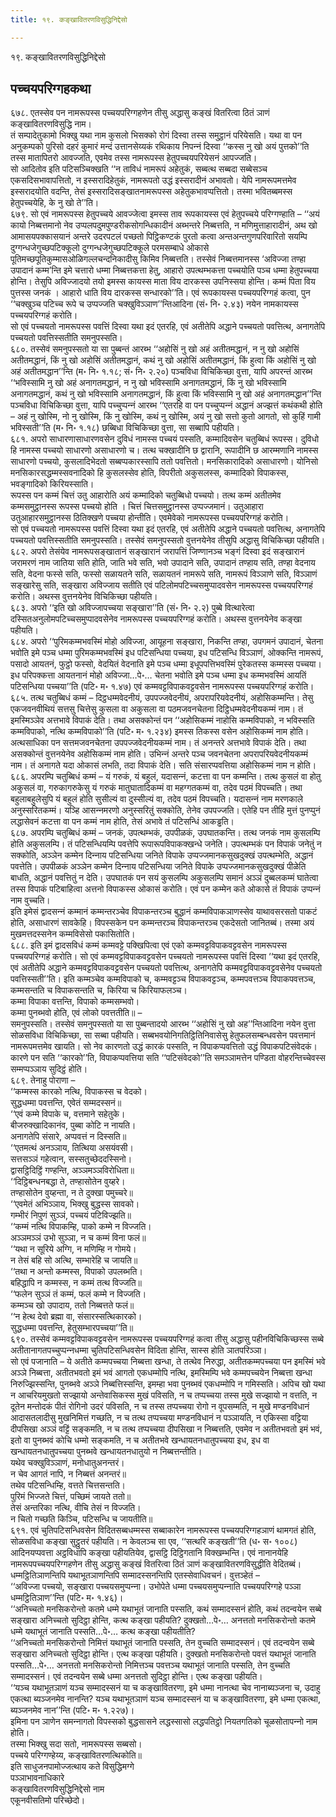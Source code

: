 ```yaml
---
title: १९. कङ्खावितरणविसुद्धिनिद्देसो

---
```

१९. कङ्खावितरणविसुद्धिनिद्देसो  


## पच्‍चयपरिग्गहकथा

६७८. एतस्सेव पन नामरूपस्स पच्‍चयपरिग्गहणेन तीसु अद्धासु कङ्खं वितरित्वा ठितं ञाणं कङ्खावितरणविसुद्धि नाम।  
तं सम्पादेतुकामो भिक्खु यथा नाम कुसलो भिसक्‍को रोगं दिस्वा तस्स समुट्ठानं परियेसति। यथा वा पन अनुकम्पको पुरिसो दहरं कुमारं मन्दं उत्तानसेय्यकं रथिकाय निपन्‍नं दिस्वा ‘‘कस्स नु खो अयं पुत्तको’’ति तस्स मातापितरो आवज्‍जति, एवमेव तस्स नामरूपस्स हेतुपच्‍चयपरियेसनं आपज्‍जति।  
सो आदितोव इति पटिसञ्‍चिक्खति ‘‘न ताविधं नामरूपं अहेतुकं, सब्बत्थ सब्बदा सब्बेसञ्‍च एकसदिसभावापत्तितो, न इस्सरादिहेतुकं, नामरूपतो उद्धं इस्सरादीनं अभावतो। येपि नामरूपमत्तमेव इस्सरादयोति वदन्ति, तेसं इस्सरादिसङ्खातनामरूपस्स अहेतुकभावप्पत्तितो। तस्मा भवितब्बमस्स हेतुपच्‍चयेहि, के नु खो ते’’ति।  
६७९. सो एवं नामरूपस्स हेतुपच्‍चये आवज्‍जेत्वा इमस्स ताव रूपकायस्स एवं हेतुपच्‍चये परिग्गण्हाति – ‘‘अयं कायो निब्बत्तमानो नेव उप्पलपदुमपुण्डरीकसोगन्धिकादीनं अब्भन्तरे निब्बत्तति, न मणिमुत्ताहारादीनं, अथ खो आमासयपक्‍कासयानं अन्तरे उदरपटलं पच्छतो पिट्ठिकण्टकं पुरतो कत्वा अन्तअन्तगुणपरिवारितो सयम्पि दुग्गन्धजेगुच्छपटिक्‍कूलो दुग्गन्धजेगुच्छपटिक्‍कूले परमसम्बाधे ओकासे पूतिमच्छपूतिकुम्मासओळिगल्‍लचन्दनिकादीसु किमिव निब्बत्तति। तस्सेवं निब्बत्तमानस्स ‘अविज्‍जा तण्हा उपादानं कम्म’न्ति इमे चत्तारो धम्मा निब्बत्तकत्ता हेतु, आहारो उपत्थम्भकत्ता पच्‍चयोति पञ्‍च धम्मा हेतुपच्‍चया होन्ति। तेसुपि अविज्‍जादयो तयो इमस्स कायस्स माता विय दारकस्स उपनिस्सया होन्ति। कम्मं पिता विय पुत्तस्स जनकं । आहारो धाति विय दारकस्स सन्धारको’’ति। एवं रूपकायस्स पच्‍चयपरिग्गहं कत्वा, पुन ‘‘चक्खुञ्‍च पटिच्‍च रूपे च उप्पज्‍जति चक्खुविञ्‍ञाण’’न्तिआदिना (सं॰ नि॰ २.४३) नयेन नामकायस्स पच्‍चयपरिग्गहं करोति।  
सो एवं पच्‍चयतो नामरूपस्स पवत्तिं दिस्वा यथा इदं एतरहि, एवं अतीतेपि अद्धाने पच्‍चयतो पवत्तित्थ, अनागतेपि पच्‍चयतो पवत्तिस्सतीति समनुपस्सति।  
६८०. तस्सेवं समनुपस्सतो या सा पुब्बन्तं आरब्भ ‘‘अहोसिं नु खो अहं अतीतमद्धानं, न नु खो अहोसिं अतीतमद्धानं, किं नु खो अहोसिं अतीतमद्धानं, कथं नु खो अहोसिं अतीतमद्धानं, किं हुत्वा किं अहोसिं नु खो अहं अतीतमद्धान’’न्ति (म॰ नि॰ १.१८; सं॰ नि॰ २.२०) पञ्‍चविधा विचिकिच्छा वुत्ता, यापि अपरन्तं आरब्भ ‘‘भविस्सामि नु खो अहं अनागतमद्धानं, न नु खो भविस्सामि अनागतमद्धानं, किं नु खो भविस्सामि अनागतमद्धानं, कथं नु खो भविस्सामि अनागतमद्धानं, किं हुत्वा किं भविस्सामि नु खो अहं अनागतमद्धान’’न्ति पञ्‍चविधा विचिकिच्छा वुत्ता, यापि पच्‍चुप्पन्‍नं आरब्भ ‘‘एतरहि वा पन पच्‍चुप्पन्‍नं अद्धानं अज्झत्तं कथंकथी होति – अहं नु खोस्मि, नो नु खोस्मि, किं नु खोस्मि, कथं नु खोस्मि, अयं नु खो सत्तो कुतो आगतो, सो कुहिं गामी भविस्सती’’ति (म॰ नि॰ १.१८) छब्बिधा विचिकिच्छा वुत्ता, सा सब्बापि पहीयति।  
६८१. अपरो साधारणासाधारणवसेन दुविधं नामस्स पच्‍चयं पस्सति, कम्मादिवसेन चतुब्बिधं रूपस्स। दुविधो हि नामस्स पच्‍चयो साधारणो असाधारणो च। तत्थ चक्खादीनि छ द्वारानि, रूपादीनि छ आरम्मणानि नामस्स साधारणो पच्‍चयो, कुसलादिभेदतो सब्बप्पकारस्सापि ततो पवत्तितो। मनसिकारादिको असाधारणो। योनिसो मनसिकारसद्धम्मस्सवनादिको हि कुसलस्सेव होति, विपरीतो अकुसलस्स, कम्मादिको विपाकस्स, भवङ्गादिको किरियस्साति।  
रूपस्स पन कम्मं चित्तं उतु आहारोति अयं कम्मादिको चतुब्बिधो पच्‍चयो। तत्थ कम्मं अतीतमेव कम्मसमुट्ठानस्स रूपस्स पच्‍चयो होति । चित्तं चित्तसमुट्ठानस्स उप्पज्‍जमानं। उतुआहारा उतुआहारसमुट्ठानस्स ठितिक्खणे पच्‍चया होन्तीति। एवमेवेको नामरूपस्स पच्‍चयपरिग्गहं करोति।  
सो एवं पच्‍चयतो नामरूपस्स पवत्तिं दिस्वा यथा इदं एतरहि, एवं अतीतेपि अद्धाने पच्‍चयतो पवत्तित्थ, अनागतेपि पच्‍चयतो पवत्तिस्सतीति समनुपस्सति। तस्सेवं समनुपस्सतो वुत्तनयेनेव तीसुपि अद्धासु विचिकिच्छा पहीयति।  
६८२. अपरो तेसंयेव नामरूपसङ्खातानं सङ्खारानं जरापत्तिं जिण्णानञ्‍च भङ्गं दिस्वा इदं सङ्खारानं जरामरणं नाम जातिया सति होति, जाति भवे सति, भवो उपादाने सति, उपादानं तण्हाय सति, तण्हा वेदनाय सति, वेदना फस्से सति, फस्सो सळायतने सति, सळायतनं नामरूपे सति, नामरूपं विञ्‍ञाणे सति, विञ्‍ञाणं सङ्खारेसु सति, सङ्खारा अविज्‍जाय सतीति एवं पटिलोमपटिच्‍चसमुप्पादवसेन नामरूपस्स पच्‍चयपरिग्गहं करोति। अथस्स वुत्तनयेनेव विचिकिच्छा पहीयति।  
६८३. अपरो ‘‘इति खो अविज्‍जापच्‍चया सङ्खारा’’ति (सं॰ नि॰ २.२) पुब्बे वित्थारेत्वा दस्सितअनुलोमपटिच्‍चसमुप्पादवसेनेव नामरूपस्स पच्‍चयपरिग्गहं करोति। अथस्स वुत्तनयेनेव कङ्खा पहीयति।  
६८४. अपरो ‘‘पुरिमकम्मभवस्मिं मोहो अविज्‍जा, आयूहना सङ्खारा, निकन्ति तण्हा, उपगमनं उपादानं, चेतना भवोति इमे पञ्‍च धम्मा पुरिमकम्मभवस्मिं इध पटिसन्धिया पच्‍चया, इध पटिसन्धि विञ्‍ञाणं, ओक्‍कन्ति नामरूपं, पसादो आयतनं, फुट्ठो फस्सो, वेदयितं वेदनाति इमे पञ्‍च धम्मा इधूपपत्तिभवस्मिं पुरेकतस्स कम्मस्स पच्‍चया। इध परिपक्‍कत्ता आयतनानं मोहो अविज्‍जा…पे॰… चेतना भवोति इमे पञ्‍च धम्मा इध कम्मभवस्मिं आयतिं पटिसन्धिया पच्‍चया’’ति (पटि॰ म॰ १.४७) एवं कम्मवट्टविपाकवट्टवसेन नामरूपस्स पच्‍चयपरिग्गहं करोति।  
६८५. तत्थ चतुब्बिधं कम्मं – दिट्ठधम्मवेदनीयं, उपपज्‍जवेदनीयं, अपरापरियवेदनीयं, अहोसिकम्मन्ति। तेसु एकजवनवीथियं सत्तसु चित्तेसु कुसला वा अकुसला वा पठमजवनचेतना दिट्ठिधम्मवेदनीयकम्मं नाम। तं इमस्मिञ्‍ञेव अत्तभावे विपाकं देति। तथा असक्‍कोन्तं पन ‘‘अहोसिकम्मं नाहोसि कम्मविपाको, न भविस्सति कम्मविपाको, नत्थि कम्मविपाको’’ति (पटि॰ म॰ १.२३४) इमस्स तिकस्स वसेन अहोसिकम्मं नाम होति। अत्थसाधिका पन सत्तमजवनचेतना उपपज्‍जवेदनीयकम्मं नाम। तं अनन्तरे अत्तभावे विपाकं देति। तथा असक्‍कोन्तं वुत्तनयेनेव अहोसिकम्मं नाम होति। उभिन्‍नं अन्तरे पञ्‍च जवनचेतना अपरापरियवेदनीयकम्मं नाम। तं अनागते यदा ओकासं लभति, तदा विपाकं देति। सति संसारप्पवत्तिया अहोसिकम्मं नाम न होति।  
६८६. अपरम्पि चतुब्बिधं कम्मं – यं गरुकं, यं बहुलं, यदासन्‍नं, कटत्ता वा पन कम्मन्ति। तत्थ कुसलं वा होतु अकुसलं वा, गरुकागरुकेसु यं गरुकं मातुघातादिकम्मं वा महग्गतकम्मं वा, तदेव पठमं विपच्‍चति। तथा बहुलाबहुलेसुपि यं बहुलं होति सुसील्यं वा दुस्सील्यं वा, तदेव पठमं विपच्‍चति। यदासन्‍नं नाम मरणकाले अनुस्सरितकम्मं। यञ्हि आसन्‍नमरणो अनुस्सरितुं सक्‍कोति, तेनेव उपपज्‍जति। एतेहि पन तीहि मुत्तं पुनप्पुनं लद्धासेवनं कटत्ता वा पन कम्मं नाम होति, तेसं अभावे तं पटिसन्धिं आकड्ढति।  
६८७. अपरम्पि चतुब्बिधं कम्मं – जनकं, उपत्थम्भकं, उपपीळकं, उपघातकन्ति। तत्थ जनकं नाम कुसलम्पि होति अकुसलम्पि। तं पटिसन्धियम्पि पवत्तेपि रूपारूपविपाकक्खन्धे जनेति। उपत्थम्भकं पन विपाकं जनेतुं न सक्‍कोति, अञ्‍ञेन कम्मेन दिन्‍नाय पटिसन्धिया जनिते विपाके उप्पज्‍जमानकसुखदुक्खं उपत्थम्भेति, अद्धानं पवत्तेति। उपपीळकं अञ्‍ञेन कम्मेन दिन्‍नाय पटिसन्धिया जनिते विपाके उप्पज्‍जमानकसुखदुक्खं पीळेति बाधति, अद्धानं पवत्तितुं न देति। उपघातकं पन सयं कुसलम्पि अकुसलम्पि समानं अञ्‍ञं दुब्बलकम्मं घातेत्वा तस्स विपाकं पटिबाहित्वा अत्तनो विपाकस्स ओकासं करोति। एवं पन कम्मेन कते ओकासे तं विपाकं उप्पन्‍नं नाम वुच्‍चति।  
इति इमेसं द्वादसन्‍नं कम्मानं कम्मन्तरञ्‍चेव विपाकन्तरञ्‍च बुद्धानं कम्मविपाकञाणस्सेव याथावसरसतो पाकटं होति, असाधारणं सावकेहि। विपस्सकेन पन कम्मन्तरञ्‍च विपाकन्तरञ्‍च एकदेसतो जानितब्बं। तस्मा अयं मुखमत्तदस्सनेन कम्मविसेसो पकासितोति।  
६८८. इति इमं द्वादसविधं कम्मं कम्मवट्टे पक्खिपित्वा एवं एको कम्मवट्टविपाकवट्टवसेन नामरूपस्स पच्‍चयपरिग्गहं करोति। सो एवं कम्मवट्टविपाकवट्टवसेन पच्‍चयतो नामरूपस्स पवत्तिं दिस्वा ‘‘यथा इदं एतरहि, एवं अतीतेपि अद्धाने कम्मवट्टविपाकवट्टवसेन पच्‍चयतो पवत्तित्थ, अनागतेपि कम्मवट्टविपाकवट्टवसेनेव पच्‍चयतो पवत्तिस्सती’’ति। इति कम्मञ्‍चेव कम्मविपाको च, कम्मवट्टञ्‍च विपाकवट्टञ्‍च, कम्मपवत्तञ्‍च विपाकपवत्तञ्‍च, कम्मसन्तति च विपाकसन्तति च, किरिया च किरियाफलञ्‍च।  
कम्मा विपाका वत्तन्ति, विपाको कम्मसम्भवो।  
कम्मा पुनब्भवो होति, एवं लोको पवत्ततीति॥ –  
समनुपस्सति। तस्सेवं समनुपस्सतो या सा पुब्बन्तादयो आरब्भ ‘‘अहोसिं नु खो अह’’न्तिआदिना नयेन वुत्ता सोळसविधा विचिकिच्छा, सा सब्बा पहीयति। सब्बभवयोनिगतिट्ठितिनिवासेसु हेतुफलसम्बन्धवसेन पवत्तमानं नामरूपमत्तमेव खायति। सो नेव कारणतो उद्धं कारकं पस्सति, न विपाकप्पवत्तितो उद्धं विपाकपटिसंवेदकं। कारणे पन सति ‘‘कारको’’ति, विपाकप्पवत्तिया सति ‘‘पटिसंवेदको’’ति समञ्‍ञामत्तेन पण्डिता वोहरन्तिच्‍चेवस्स सम्मप्पञ्‍ञाय सुदिट्ठं होति।  
६८९. तेनाहु पोराणा –  
‘‘कम्मस्स कारको नत्थि, विपाकस्स च वेदको।  
सुद्धधम्मा पवत्तन्ति, एवेतं सम्मदस्सनं॥  
‘‘एवं कम्मे विपाके च, वत्तमाने सहेतुके।  
बीजरुक्खादिकानंव, पुब्बा कोटि न नायति।  
अनागतेपि संसारे, अप्पवत्तं न दिस्सति॥  
‘‘एतमत्थं अनञ्‍ञाय, तित्थिया असयंवसी।  
सत्तसञ्‍ञं गहेत्वान, सस्सतुच्छेददस्सिनो।  
द्वासट्ठिदिट्ठिं गण्हन्ति, अञ्‍ञमञ्‍ञविरोधिता॥  
‘‘दिट्ठिबन्धनबद्धा ते, तण्हासोतेन वुय्हरे।  
तण्हासोतेन वुय्हन्ता, न ते दुक्खा पमुच्‍चरे॥  
‘‘एवमेतं अभिञ्‍ञाय, भिक्खु बुद्धस्स सावको।  
गम्भीरं निपुणं सुञ्‍ञं, पच्‍चयं पटिविज्झति॥  
‘‘कम्मं नत्थि विपाकम्हि, पाको कम्मे न विज्‍जति।  
अञ्‍ञमञ्‍ञं उभो सुञ्‍ञा, न च कम्मं विना फलं॥  
‘‘यथा न सूरिये अग्गि, न मणिम्हि न गोमये।  
न तेसं बहि सो अत्थि, सम्भारेहि च जायति॥  
‘‘तथा न अन्तो कम्मस्स, विपाको उपलब्भति।  
बहिद्धापि न कम्मस्स, न कम्मं तत्थ विज्‍जति॥  
‘‘फलेन सुञ्‍ञं तं कम्मं, फलं कम्मे न विज्‍जति।  
कम्मञ्‍च खो उपादाय, ततो निब्बत्तते फलं॥  
‘‘न हेत्थ देवो ब्रह्मा वा, संसारस्सत्थिकारको।  
सुद्धधम्मा पवत्तन्ति, हेतुसम्भारपच्‍चया’’ति॥  
६९०. तस्सेवं कम्मवट्टविपाकवट्टवसेन नामरूपस्स पच्‍चयपरिग्गहं कत्वा तीसु अद्धासु पहीनविचिकिच्छस्स सब्बे अतीतानागतपच्‍चुप्पन्‍नधम्मा चुतिपटिसन्धिवसेन विदिता होन्ति, सास्स होति ञातपरिञ्‍ञा।  
सो एवं पजानाति – ये अतीते कम्मपच्‍चया निब्बत्ता खन्धा, ते तत्थेव निरुद्धा, अतीतकम्मपच्‍चया पन इमस्मिं भवे अञ्‍ञे निब्बत्ता, अतीतभवतो इमं भवं आगतो एकधम्मोपि नत्थि, इमस्मिम्पि भवे कम्मपच्‍चयेन निब्बत्ता खन्धा निरुज्झिस्सन्ति, पुनब्भवे अञ्‍ञे निब्बत्तिस्सन्ति, इमम्हा भवा पुनब्भवं एकधम्मोपि न गमिस्सति। अपिच खो यथा न आचरियमुखतो सज्झायो अन्तेवासिकस्स मुखं पविसति, न च तप्पच्‍चया तस्स मुखे सज्झायो न वत्तति, न दूतेन मन्तोदकं पीतं रोगिनो उदरं पविसति, न च तस्स तप्पच्‍चया रोगो न वूपसम्मति, न मुखे मण्डनविधानं आदासतलादीसु मुखनिमित्तं गच्छति, न च तत्थ तप्पच्‍चया मण्डनविधानं न पञ्‍ञायति, न एकिस्सा वट्टिया दीपसिखा अञ्‍ञं वट्टिं सङ्कमति, न च तत्थ तप्पच्‍चया दीपसिखा न निब्बत्तति, एवमेव न अतीतभवतो इमं भवं, इतो वा पुनब्भवं कोचि धम्मो सङ्कमति, न च अतीतभवे खन्धायतनधातुपच्‍चया इध, इध वा खन्धायतनधातुपच्‍चया पुनब्भवे खन्धायतनधातुयो न निब्बत्तन्तीति।  
यथेव चक्खुविञ्‍ञाणं, मनोधातुअनन्तरं।  
न चेव आगतं नापि, न निब्बत्तं अनन्तरं॥  
तथेव पटिसन्धिम्हि, वत्तते चित्तसन्तति।  
पुरिमं भिज्‍जते चित्तं, पच्छिमं जायते ततो॥  
तेसं अन्तरिका नत्थि, वीचि तेसं न विज्‍जति।  
न चितो गच्छति किञ्‍चि, पटिसन्धि च जायतीति॥  
६९१. एवं चुतिपटिसन्धिवसेन विदितसब्बधम्मस्स सब्बाकारेन नामरूपस्स पच्‍चयपरिग्गहञाणं थामगतं होति, सोळसविधा कङ्खा सुट्ठुतरं पहीयति। न केवलञ्‍च सा एव, ‘‘सत्थरि कङ्खती’’ति (ध॰ स॰ १००८) आदिनयप्पवत्ता अट्ठविधापि कङ्खा पहीयतियेव, द्वासट्ठि दिट्ठिगतानि विक्खम्भन्ति। एवं नानानयेहि नामरूपपच्‍चयपरिग्गहणेन तीसु अद्धासु कङ्खं वितरित्वा ठितं ञाणं कङ्खावितरणविसुद्धीति वेदितब्बं। धम्मट्ठितिञाणन्तिपि यथाभूतञाणन्तिपि सम्मादस्सनन्तिपि एतस्सेवाधिवचनं। वुत्तञ्हेतं –  
‘‘अविज्‍जा पच्‍चयो, सङ्खारा पच्‍चयसमुप्पन्‍ना। उभोपेते धम्मा पच्‍चयसमुप्पन्‍नाति पच्‍चयपरिग्गहे पञ्‍ञा धम्मट्ठितिञाण’’न्ति (पटि॰ म॰ १.४६)।  
‘‘अनिच्‍चतो मनसिकरोन्तो कतमे धम्मे यथाभूतं जानाति पस्सति, कथं सम्मादस्सनं होति, कथं तदन्वयेन सब्बे सङ्खारा अनिच्‍चतो सुदिट्ठा होन्ति, कत्थ कङ्खा पहीयति? दुक्खतो…पे॰… अनत्ततो मनसिकरोन्तो कतमे धम्मे यथाभूतं जानाति पस्सति…पे॰… कत्थ कङ्खा पहीयतीति?  
‘‘अनिच्‍चतो मनसिकरोन्तो निमित्तं यथाभूतं जानाति पस्सति, तेन वुच्‍चति सम्मादस्सनं। एवं तदन्वयेन सब्बे सङ्खारा अनिच्‍चतो सुदिट्ठा होन्ति। एत्थ कङ्खा पहीयति। दुक्खतो मनसिकरोन्तो पवत्तं यथाभूतं जानाति पस्सति…पे॰… अनत्ततो मनसिकरोन्तो निमित्तञ्‍च पवत्तञ्‍च यथाभूतं जानाति पस्सति, तेन वुच्‍चति सम्मादस्सनं। एवं तदन्वयेन सब्बे धम्मा अनत्ततो सुदिट्ठा होन्ति। एत्थ कङ्खा पहीयति।  
‘‘यञ्‍च यथाभूतञाणं यञ्‍च सम्मादस्सनं या च कङ्खावितरणा, इमे धम्मा नानत्था चेव नानाब्यञ्‍जना च, उदाहु एकत्था ब्यञ्‍जनमेव नानन्ति? यञ्‍च यथाभूतञाणं यञ्‍च सम्मादस्सनं या च कङ्खावितरणा, इमे धम्मा एकत्था, ब्यञ्‍जनमेव नान’’न्ति (पटि॰ म॰ १.२२७)।  
इमिना पन ञाणेन समन्‍नागतो विपस्सको बुद्धसासने लद्धस्सासो लद्धपतिट्ठो नियतगतिको चूळसोतापन्‍नो नाम होति।  
तस्मा भिक्खु सदा सतो, नामरूपस्स सब्बसो।  
पच्‍चये परिग्गण्हेय्य, कङ्खावितरणत्थिकोति॥  
इति साधुजनपामोज्‍जत्थाय कते विसुद्धिमग्गे  
पञ्‍ञाभावनाधिकारे  
कङ्खावितरणविसुद्धिनिद्देसो नाम  
एकूनवीसतिमो परिच्छेदो।  